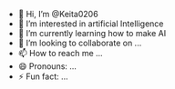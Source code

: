 - 👋 Hi, I’m @Keita0206
- 👀 I’m interested in artificial Intelligence
- 🌱 I’m currently learning how to make AI
- 💞️ I’m looking to collaborate on ...
- 📫 How to reach me ...
- 😄 Pronouns: ...
- ⚡ Fun fact: ...

<!---
Keita0206/Keita0206 is a ✨ special ✨ repository because its `README.md` (this file) appears on your GitHub profile.
You can click the Preview link to take a look at your changes.
--->
